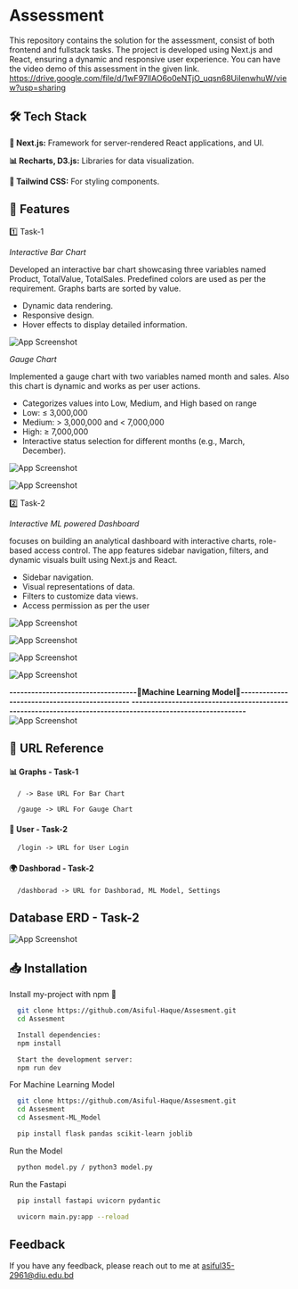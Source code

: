 # Assessment

This repository contains the solution for the assessment, consist of both frontend and fullstack tasks. The project is developed using Next.js and React, ensuring a dynamic and responsive user experience. You can have the video demo of this assessment in the given link.
https://drive.google.com/file/d/1wF97llAO6o0eNTjO_uqsn68UiIenwhuW/view?usp=sharing



## 🛠️ Tech Stack

**🚀 Next.js:** Framework for server-rendered React applications, and UI.

**📊 Recharts, D3.js:**  Libraries for   data visualization.

**🎨 Tailwind CSS:**  For styling components.










## 🌟 Features
1️⃣ Task-1

*Interactive Bar Chart*

Developed an interactive bar chart showcasing three variables named Product, TotalValue, TotalSales. Predefined colors are used as per the requirement. Graphs barts are sorted by value.
- Dynamic data rendering.
- Responsive design.
- Hover effects to display detailed information.

![App Screenshot](https://res.cloudinary.com/ddrvm4qt3/image/upload/v1747667827/Screenshot_6_b1ikxh.png)



*Gauge Chart*

Implemented a gauge chart with two variables named month and sales. Also this chart is dynamic and works as per user actions.

- Categorizes values into Low, Medium, and High based on range
- Low: ≤ 3,000,000
- Medium: > 3,000,000 and < 7,000,000
- High: ≥ 7,000,000
- Interactive status selection for different months (e.g., March, December).

![App Screenshot](https://res.cloudinary.com/ddrvm4qt3/image/upload/v1747667875/Screenshot_7_m6jzv5.png)

![App Screenshot](https://res.cloudinary.com/ddrvm4qt3/image/upload/v1747667911/Screenshot_8_tdq6y6.png)



2️⃣ Task-2

*Interactive ML powered Dashboard*

focuses on building an analytical dashboard with interactive charts, role-based access control. The app features sidebar navigation, filters, and dynamic visuals built using Next.js and React. 

- Sidebar navigation.
- Visual representations of data.
- Filters to customize data views.
- Access permission as per the user

![App Screenshot](https://res.cloudinary.com/ddrvm4qt3/image/upload/v1747722585/Screenshot_from_2025-05-17_16-50-03_n5ochy.png)

![App Screenshot](https://res.cloudinary.com/ddrvm4qt3/image/upload/v1747722610/Screenshot_from_2025-05-17_16-49-08_k6xl7d.png)

![App Screenshot](https://res.cloudinary.com/ddrvm4qt3/image/upload/v1747722634/Screenshot_from_2025-05-17_16-48-59_n86ykc.png)

![App Screenshot](https://res.cloudinary.com/ddrvm4qt3/image/upload/v1747722654/Screenshot_from_2025-05-17_16-48-53_ahfdwy.png)

**-----------------------------------🤖Machine Learning Model🤖----------------------------------------------**
**------------------------------------------------------------------------------------------------------------**
![App Screenshot](https://res.cloudinary.com/ddrvm4qt3/image/upload/v1747722675/Screenshot_from_2025-05-17_16-49-41_lfnp82.png)







## 🔗 URL Reference

#### 📊 Graphs - Task-1

```http
  / -> Base URL For Bar Chart
```
```http
  /gauge -> URL For Gauge Chart
```

#### 👤 User - Task-2

```http
  /login -> URL for User Login
```

#### 🌍 Dashborad - Task-2

```http
  /dashborad -> URL for Dashborad, ML Model, Settings
```
## Database ERD - Task-2

![App Screenshot](https://res.cloudinary.com/ddrvm4qt3/image/upload/v1747667511/ERD_lmoy2o.png)



## 📥 Installation

Install my-project with npm 🚀

```bash
  git clone https://github.com/Asiful-Haque/Assesment.git
  cd Assesment
```


```bash
  Install dependencies:
  npm install
```


```bash
  Start the development server:
  npm run dev
```

For Machine Learning Model



```bash
  git clone https://github.com/Asiful-Haque/Assesment.git
  cd Assesment
  cd Assesment-ML_Model
```
```bash
  pip install flask pandas scikit-learn joblib
```
Run the Model
```bash
  python model.py / python3 model.py
```
Run the Fastapi 
```bash
  pip install fastapi uvicorn pydantic
```
```bash
  uvicorn main.py:app --reload
```

## Feedback

If you have any feedback, please reach out to me at asiful35-2961@diu.edu.bd
